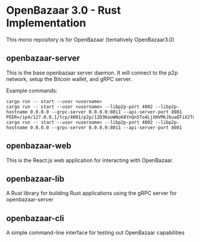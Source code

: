 # OpenBazaar 3.0 - Rust Implementation

This mono repository is for OpenBazaar (tentatively OpenBazaar3.0)

## openbazaar-server

This is the base openbazaar server daemon. It will connect to the p2p network, setup the Bitcoin wallet, and gRPC server.

Example commands:
```
cargo run -- start --user <username>
cargo run -- start --user <username> --libp2p-port 4002 --libp2p-hostname 0.0.0.0 --grpc-server 0.0.0.0:8011 --api-server-port 8081
PEER=/ip4/127.0.0.1/tcp/4001/p2p/12D3KooWNo68YnQn5To4LjXHVMkJbuaEFiX2Toa3HwTrnKWSC42R cargo run -- start --user <username> --libp2p-port 4002 --libp2p-hostname 0.0.0.0 --grpc-server 0.0.0.0:8011 --api-server-port 8081 
```

## openbazaar-web

This is the React.js web application for interacting with OpenBazaar.

## openbazaar-lib

A Rust library for building Rust applications using the gRPC server for openbazaar-server

## openbazaar-cli 

A simple command-line interface for testing out OpenBazaar capabilities